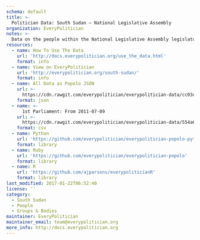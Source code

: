 ```yaml
---
schema: default
title: >-
  Politician Data: South Sudan — National Legislative Assembly
organization: EveryPolitician
notes: >-
  Data on the people within the National Legislative Assembly legislature of South Sudan.
resources:
  - name: How To Use The Data
    url: 'http://docs.everypolitician.org/use_the_data.html'
    format: info
  - name: View on EveryPolitician
    url: 'http://everypolitician.org/south-sudan/'
    format: info
  - name: All Data as Popolo JSON
    url: >-
      https://cdn.rawgit.com/everypolitician/everypolitician-data/cc03c2bab37feace8ebfaa4490677bcbed5a337d/data/South_Sudan/Assembly/ep-popolo-v1.0.json
    format: json
  - name: >-
      1st Parliament: From 2011-07-09
    url: >-
      https://cdn.rawgit.com/everypolitician/everypolitician-data/554a6cb306153130ac5558e4c015471d63e57cb7/data/South_Sudan/Assembly/term-1.csv
    format: csv
  - name: Python
    url: 'https://github.com/everypolitician/everypolitician-popolo-python'
    format: library
  - name: Ruby
    url: 'https://github.com/everypolitician/everypolitician-popolo'
    format: library
  - name: R
    url: 'https://github.com/ajparsons/everypoliticianR'
    format: library
last_modified: 2017-01-22T06:52:40
license: ''
category:
  - South Sudan
  - People
  - Groups & Bodies
maintainer: EveryPolitician
maintainer_email: team@everypolitician.org
more_info: http://docs.everypolitician.org
---
```

